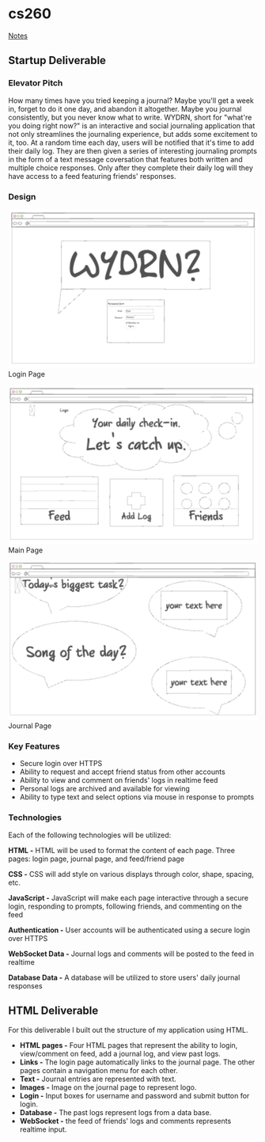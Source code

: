 # cs260
[Notes](/startup/notes.md)
## Startup Deliverable
### Elevator Pitch
How many times have you tried keeping a journal? Maybe you'll get a week in, forget to do it one day, and abandon it altogether. Maybe you journal consistently, but you never know what to write. WYDRN, short for "what're you doing right now?" is an interactive and social journaling application that not only streamlines the journaling experience, but adds some excitement to it, too. At a random time each day, users will be notified that it's time to add their daily log. They are then given a series of interesting journaling prompts in the form of a text message coversation that features both written and multiple choice responses. Only after they complete their daily log will they have access to a feed featuring friends' responses. 
### Design

![Screenshot of a design sketch for a login page](sketch1.png)
Login Page

![Screenshot of a design sketch for a main page](sketch2.png)
Main Page

![Screenshot of a design sketch for a journal page](sketch3.png)
Journal Page

### Key Features
* Secure login over HTTPS
* Ability to request and accept friend status from other accounts
* Ability to view and comment on friends' logs in realtime feed
* Personal logs are archived and available for viewing
* Ability to type text and select options via mouse in response to prompts
### Technologies
Each of the following technologies will be utilized:

**HTML -** HTML will be used to format the content of each page. Three pages: login page, journal page, and feed/friend page

**CSS -** CSS will add style on various displays through color, shape, spacing, etc.

**JavaScript -** JavaScript will make each page interactive through a secure login, responding to prompts, following friends, and commenting on the feed

**Authentication -** User accounts will be authenticated using a secure login over HTTPS

**WebSocket Data -** Journal logs and comments will be posted to the feed in realtime

**Database Data -** A database will be utilized to store users' daily journal responses

## HTML Deliverable
For this deliverable I built out the structure of my application using HTML.

* **HTML pages -** Four HTML pages that represent the ability to login, view/comment on feed, add a journal log, and view past logs.
* **Links -** The login page automatically links to the journal page. The other pages contain a navigation menu for each other.
* **Text -** Journal entries are represented with text.
* **Images -** Image on the journal page to represent logo.
* **Login -** Input boxes for username and password and submit button for login.
* **Database -** The past logs represent logs from a data base.
* **WebSocket -** the feed of friends' logs and comments represents realtime input.


